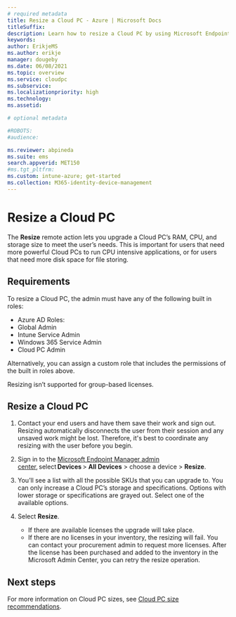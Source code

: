 ```yaml
---
# required metadata
title: Resize a Cloud PC - Azure | Microsoft Docs
titleSuffix:
description: Learn how to resize a Cloud PC by using Microsoft Endpoint Manager.
keywords:
author: ErikjeMS  
ms.author: erikje
manager: dougeby
ms.date: 06/08/2021
ms.topic: overview
ms.service: cloudpc
ms.subservice:
ms.localizationpriority: high
ms.technology:
ms.assetid: 

# optional metadata

#ROBOTS:
#audience:

ms.reviewer: abpineda
ms.suite: ems
search.appverid: MET150
#ms.tgt_pltfrm:
ms.custom: intune-azure; get-started
ms.collection: M365-identity-device-management
---
```


# Resize a Cloud PC

The **Resize** remote action lets you upgrade a Cloud PC’s RAM, CPU, and storage size to meet the user’s needs. This is important for users that need more powerful Cloud PCs to run CPU intensive applications, or for users that need more disk space for file storing.

## Requirements

To resize a Cloud PC, the admin must have any of the following built in roles:

- Azure AD Roles:
- Global Admin
- Intune Service Admin
- Windows 365 Service Admin  
- Cloud PC Admin  

Alternatively, you can assign a custom role that includes the permissions of the built in roles above.

Resizing isn’t supported for group-based licenses.

## Resize a Cloud PC

1. Contact your end users and have them save their work and sign out. Resizing automatically disconnects the user from their session and any unsaved work might be lost. Therefore, it's best to coordinate any resizing with the user before you begin.

2. Sign in to the [Microsoft Endpoint Manager admin center](https://go.microsoft.com/fwlink/?linkid=2109431), select **Devices** > **All Devices** > choose a device > **Resize**.

3. You’ll see a list with all the possible SKUs that you can upgrade to. You can only increase a Cloud PC’s storage and specifications. Options with lower storage or specifications are grayed out. Select one of the available options.

4. Select **Resize**.

    - If there are available licenses the upgrade will take place.
    - If there are no licenses in your inventory, the resizing will fail. You can contact your procurement admin to request more licenses. After the license has been purchased and added to the inventory in the Microsoft Admin Center, you can retry the resize operation.

<!-- ########################## -->
## Next steps
For more information on Cloud PC sizes, see [Cloud PC size recommendations](cloud-pc-size-recommendations.md).

